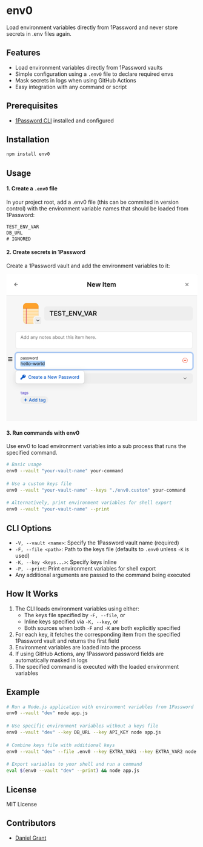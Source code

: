 # env0

Load environment variables directly from 1Password and never store secrets in .env files again.

## Features

- Load environment variables directly from 1Password vaults
- Simple configuration using a `.env0` file to declare required envs
- Mask secrets in logs when using GitHub Actions
- Easy integration with any command or script

## Prerequisites

- [1Password CLI](https://1password.com/downloads/command-line/) installed and configured

## Installation

```bash
npm install env0
```

## Usage

#### 1. Create a `.env0` file

In your project root, add a .env0 file (this can be commited in version control) with the environment variable names that should be loaded from 1Password:

```plaintext
TEST_ENV_VAR
DB_URL
# IGNORED
```

#### 2. Create secrets in 1Password

Create a 1Password vault and add the environment variables to it:

![1Password Vault](./.github/assets/create-1password-secret.png)

#### 3. Run commands with env0

Use env0 to load environment variables into a sub process that runs the specified command.

```bash
# Basic usage
env0 --vault "your-vault-name" your-command

# Use a custom keys file
env0 --vault "your-vault-name" --keys "./env0.custom" your-command

# Alternatively, print environment variables for shell export
env0 --vault "your-vault-name" --print
```

## CLI Options

- `-V, --vault <name>`: Specify the 1Password vault name (required)
- `-F, --file <path>`: Path to the keys file (defaults to `.env0` unless `-K` is used)
- `-K, --key <keys...>`: Specify keys inline
- `-P, --print`: Print environment variables for shell export
- Any additional arguments are passed to the command being executed

## How It Works

1. The CLI loads environment variables using either:
   - The keys file specified by `-F, --file`, or
   - Inline keys specified via `-K, --key`, or
   - Both sources when both `-F` and `-K` are both explicitly specified
2. For each key, it fetches the corresponding item from the specified 1Password vault and returns the first field
3. Environment variables are loaded into the process
4. If using GitHub Actions, any 1Password password fields are automatically masked in logs
5. The specified command is executed with the loaded environment variables

## Example

```bash
# Run a Node.js application with environment variables from 1Password
env0 --vault "dev" node app.js

# Use specific environment variables without a keys file
env0 --vault "dev" --key DB_URL --key API_KEY node app.js

# Combine keys file with additional keys
env0 --vault "dev" --file .env0 --key EXTRA_VAR1 --key EXTRA_VAR2 node app.js

# Export variables to your shell and run a command
eval $(env0 --vault "dev" --print) && node app.js
```

## License

MIT License

## Contributors

- [Daniel Grant](https://github.com/djgrant)

